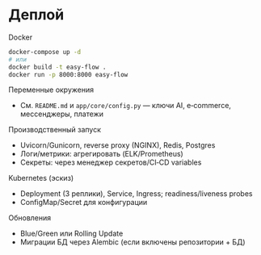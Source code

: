 # Деплой

Docker
```bash
docker-compose up -d
# или
docker build -t easy-flow .
docker run -p 8000:8000 easy-flow
```

Переменные окружения
- См. `README.md` и `app/core/config.py` — ключи AI, e‑commerce, мессенджеры, платежи

Производственный запуск
- Uvicorn/Gunicorn, reverse proxy (NGINX), Redis, Postgres
- Логи/метрики: агрегировать (ELK/Prometheus)
- Секреты: через менеджер секретов/CI‑CD variables

Kubernetes (эскиз)
- Deployment (3 реплики), Service, Ingress; readiness/liveness probes
- ConfigMap/Secret для конфигурации

Обновления
- Blue/Green или Rolling Update
- Миграции БД через Alembic (если включены репозитории + БД)
